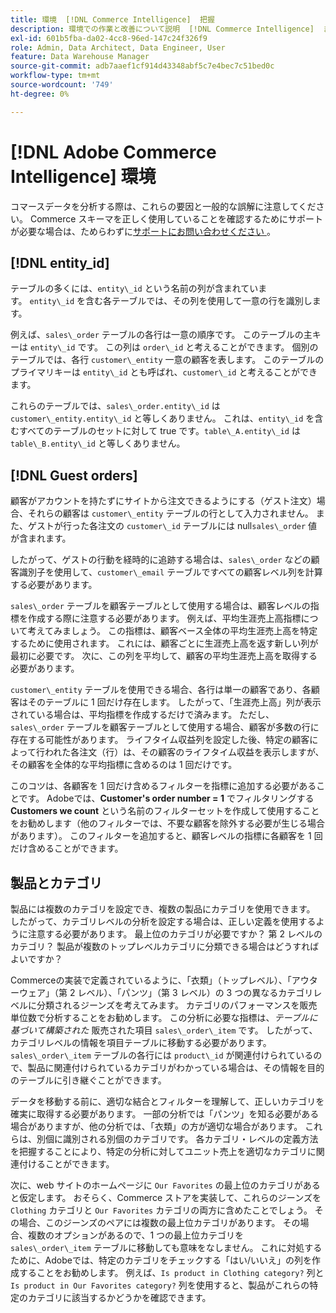 ```yaml
---
title: 環境  [!DNL Commerce Intelligence]  把握
description: 環境での作業と改善について説明  [!DNL Commerce Intelligence]  ます。
exl-id: 601b5fba-da02-4cc8-96ed-147c24f326f9
role: Admin, Data Architect, Data Engineer, User
feature: Data Warehouse Manager
source-git-commit: adb7aaef1cf914d43348abf5c7e4bec7c51bed0c
workflow-type: tm+mt
source-wordcount: '749'
ht-degree: 0%

---
```


# [!DNL Adobe Commerce Intelligence] 環境

コマースデータを分析する際は、これらの要因と一般的な誤解に注意してください。 Commerce スキーマを正しく使用していることを確認するためにサポートが必要な場合は、ためらわずに [&#x200B; サポートにお問い合わせください &#x200B;](https://experienceleague.adobe.com/docs/commerce-knowledge-base/kb/troubleshooting/miscellaneous/mbi-service-policies.html?lang=ja)。

## [!DNL entity\_id]

テーブルの多くには、`entity\_id` という名前の列が含まれています。 `entity\_id` を含む各テーブルでは、その列を使用して一意の行を識別します。

例えば、`sales\_order` テーブルの各行は一意の順序です。 このテーブルの主キーは `entity\_id` です。 この列は `order\_id` と考えることができます。 個別のテーブルでは、各行 `customer\_entity` 一意の顧客を表します。 このテーブルのプライマリキーは `entity\_id` とも呼ばれ、`customer\_id` と考えることができます。

これらのテーブルでは、`sales\_order.entity\_id` は `customer\_entity.entity\_id` と等しくありません。 これは、`entity\_id` を含むすべてのテーブルのセットに対して true です。`table\_A.entity\_id` は `table\_B.entity\_id` と等しくありません。

## [!DNL Guest orders]

顧客がアカウントを持たずにサイトから注文できるようにする（ゲスト注文）場合、それらの顧客は `customer\_entity` テーブルの行として入力されません。 また、ゲストが行った各注文の `customer\_id` テーブルには null`sales\_order` 値が含まれます。

したがって、ゲストの行動を経時的に追跡する場合は、`sales\_order` などの顧客識別子を使用して、`customer\_email` テーブルですべての顧客レベル列を計算する必要があります。

`sales\_order` テーブルを顧客テーブルとして使用する場合は、顧客レベルの指標を作成する際に注意する必要があります。 例えば、平均生涯売上高指標について考えてみましょう。 この指標は、顧客ベース全体の平均生涯売上高を特定するために使用されます。 これには、顧客ごとに生涯売上高を返す新しい列が最初に必要です。 次に、この列を平均して、顧客の平均生涯売上高を取得する必要があります。

`customer\_entity` テーブルを使用できる場合、各行は単一の顧客であり、各顧客はそのテーブルに 1 回だけ存在します。 したがって、「生涯売上高」列が表示されている場合は、平均指標を作成するだけで済みます。 ただし、`sales\_order` テーブルを顧客テーブルとして使用する場合、顧客が多数の行に存在する可能性があります。 ライフタイム収益列を設定した後、特定の顧客によって行われた各注文（行）は、その顧客のライフタイム収益を表示しますが、その顧客を全体的な平均指標に含めるのは 1 回だけです。

このコツは、各顧客を 1 回だけ含めるフィルターを指標に追加する必要があることです。 Adobeでは、**Customer&#39;s order number = 1** でフィルタリングする **Customers we count** という名前のフィルターセットを作成して使用することをお勧めします（他のフィルターでは、不要な顧客を除外する必要が生じる場合があります）。 このフィルターを追加すると、顧客レベルの指標に各顧客を 1 回だけ含めることができます。

## 製品とカテゴリ

製品には複数のカテゴリを設定でき、複数の製品にカテゴリを使用できます。 したがって、カテゴリレベルの分析を設定する場合は、正しい定義を使用するように注意する必要があります。 最上位のカテゴリが必要ですか？ 第 2 レベルのカテゴリ？ 製品が複数のトップレベルカテゴリに分類できる場合はどうすればよいですか？

Commerceの実装で定義されているように、「衣類」（トップレベル）、「アウターウェア」（第 2 レベル）、「パンツ」（第 3 レベル）の 3 つの異なるカテゴリレベルに分類されるジーンズを考えてみます。 カテゴリのパフォーマンスを販売単位数で分析することをお勧めします。 この分析に必要な指標は、_テーブルに基づいて構築された_ 販売された項目 `sales\_order\_item` です。 したがって、カテゴリレベルの情報を項目テーブルに移動する必要があります。 `sales\_order\_item` テーブルの各行には `product\_id` が関連付けられているので、製品に関連付けられているカテゴリがわかっている場合は、その情報を目的のテーブルに引き継ぐことができます。

データを移動する前に、適切な結合とフィルターを理解して、正しいカテゴリを確実に取得する必要があります。 一部の分析では「パンツ」を知る必要がある場合がありますが、他の分析では、「衣類」の方が適切な場合があります。 これらは、別個に識別される別個のカテゴリです。 各カテゴリ・レベルの定義方法を把握することにより、特定の分析に対してユニット売上を適切なカテゴリに関連付けることができます。

次に、web サイトのホームページに `Our Favorites` の最上位のカテゴリがあると仮定します。 おそらく、Commerce ストアを実装して、これらのジーンズを `Clothing` カテゴリと `Our Favorites` カテゴリの両方に含めたことでしょう。 その場合、このジーンズのペアには複数の最上位カテゴリがあります。 その場合、複数のオプションがあるので、1 つの最上位カテゴリを `sales\_order\_item` テーブルに移動しても意味をなしません。 これに対処するために、Adobeでは、特定のカテゴリをチェックする「はい/いいえ」の列を作成することをお勧めします。 例えば、`Is product in Clothing category?` 列と `Is product in Our Favorites category?` 列を使用すると、製品がこれらの特定のカテゴリに該当するかどうかを確認できます。
